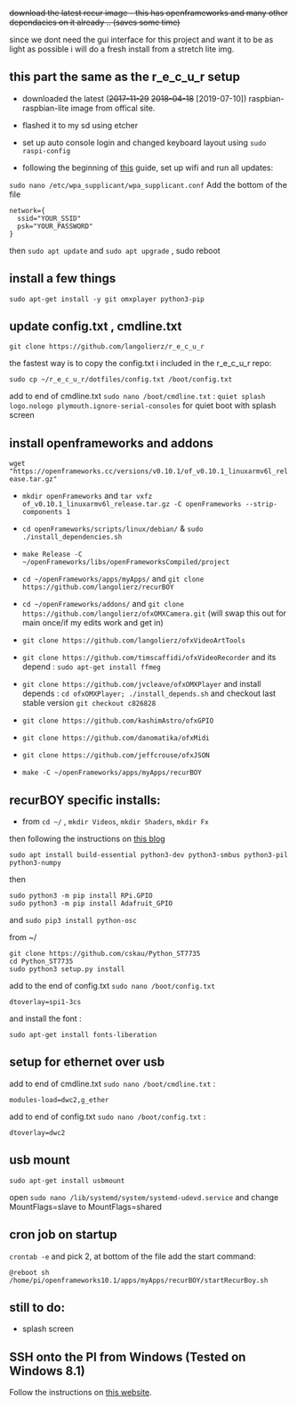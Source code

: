 
~~download the latest recur image - this has openframeworks and many other dependacies on it already .. (saves some time)~~

since we dont need the gui interface for this project and want it to be as light as possible i will do a fresh install from a stretch lite img.

## this part the same as the r_e_c_u_r setup

- downloaded the latest (~~2017-11-29~~ ~~2018-04-18~~ [2019-07-10]) raspbian-raspbian-lite image from offical site.

- flashed it to my sd using etcher

- set up auto console login and changed keyboard layout using `sudo raspi-config`

- following the beginning of [this](https://gist.github.com/kmpm/8e535a12a45a32f6d36cf26c7c6cef51) guide,
set up wifi and run all updates: 

`sudo nano /etc/wpa_supplicant/wpa_supplicant.conf` Add the bottom of the file
```
network={
  ssid="YOUR_SSID"
  psk="YOUR_PASSWORD"
}
```

then `sudo apt update` and `sudo apt upgrade` , sudo reboot

## install a few things

`sudo apt-get install -y git omxplayer python3-pip`

## update config.txt , cmdline.txt

`git clone https://github.com/langolierz/r_e_c_u_r`

the fastest way is to copy the config.txt i included in the r_e_c_u_r repo:

`sudo cp ~/r_e_c_u_r/dotfiles/config.txt /boot/config.txt`

add to end of cmdline.txt `sudo nano /boot/cmdline.txt` : 
`quiet splash logo.nologo plymouth.ignore-serial-consoles` for quiet boot with splash screen 

## install openframeworks and addons

`wget "https://openframeworks.cc/versions/v0.10.1/of_v0.10.1_linuxarmv6l_release.tar.gz"`

- `mkdir openFrameworks` and `tar vxfz of_v0.10.1_linuxarmv6l_release.tar.gz -C openFrameworks --strip-components 1`
- `cd openFrameworks/scripts/linux/debian/` &  `sudo ./install_dependencies.sh`
- `make Release -C ~/openFrameworks/libs/openFrameworksCompiled/project`
- `cd ~/openFrameworks/apps/myApps/` and `git clone https://github.com/langolierz/recurBOY`
- `cd ~/openFrameworks/addons/` and `git clone https://github.com/langolierz/ofxOMXCamera.git` (will swap this out for main once/if my edits work and get in)
- `git clone https://github.com/langolierz/ofxVideoArtTools`
- `git clone https://github.com/timscaffidi/ofxVideoRecorder` and its depend : `sudo apt-get install ffmeg` 
- `git clone https://github.com/jvcleave/ofxOMXPlayer` and install depends : `cd ofxOMXPlayer; ./install_depends.sh` and checkout last stable version `git checkout c826828`
- `git clone https://github.com/kashimAstro/ofxGPIO`
- `git clone https://github.com/danomatika/ofxMidi`
- `git clone https://github.com/jeffcrouse/ofxJSON`

- `make -C ~/openFrameworks/apps/myApps/recurBOY`

## recurBOY specific installs:

- from `cd ~/` , `mkdir Videos`, `mkdir Shaders`, `mkdir Fx`

then following the instructions on [this blog]

`sudo apt install build-essential python3-dev python3-smbus python3-pil python3-numpy`

then
```
sudo python3 -m pip install RPi.GPIO
sudo python3 -m pip install Adafruit_GPIO
```
and `sudo pip3 install python-osc`

from ~/
```
git clone https://github.com/cskau/Python_ST7735
cd Python_ST7735
sudo python3 setup.py install
```

add to the end of config.txt `sudo nano /boot/config.txt`

`dtoverlay=spi1-3cs`

and install the font :

`sudo apt-get install fonts-liberation`

## setup for ethernet over usb

add to end of cmdline.txt `sudo nano /boot/cmdline.txt` :

`modules-load=dwc2,g_ether`

add to end of config.txt `sudo nano /boot/config.txt` :

`dtoverlay=dwc2`

## usb mount

`sudo apt-get install usbmount`

open `sudo nano /lib/systemd/system/systemd-udevd.service` and change MountFlags=slave to MountFlags=shared

## cron job on startup

`crontab -e` and pick 2, at bottom of the file add the start command:

`@reboot sh /home/pi/openframeworks10.1/apps/myApps/recurBOY/startRecurBoy.sh`

## still to do:

- splash screen


[this blog]: https://jakew.me/2018/01/19/st7735-pi/

## SSH onto the PI from Windows (Tested on Windows 8.1)

Follow the instructions on [this website](http://www.circuitbasics.com/raspberry-pi-zero-ethernet-gadget/).
